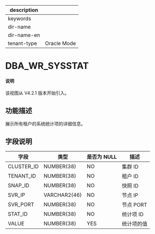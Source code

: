 |description||
|---|---|
|keywords||
|dir-name||
|dir-name-en||
|tenant-type|Oracle Mode|

# DBA_WR_SYSSTAT

<main id="notice" type='explain'>
  <h4>说明</h4>
  <p>该视图从 V4.2.1 版本开始引入。</p>
</main>

## 功能描述

展示所有租户的系统统计项的详细信息。

## 字段说明

| **字段** | **类型** | **是否为 NULL** | **描述** |
| --- | --- | --- | --- |
| CLUSTER_ID | NUMBER(38) | NO | 集群 ID |
| TENANT_ID | NUMBER(38) | NO | 租户 ID |
| SNAP_ID | NUMBER(38) | NO | 快照 ID |
| SVR_IP | VARCHAR2(46) | NO | 节点 IP |
| SVR_PORT | NUMBER(38) | NO | 节点 PORT |
| STAT_ID | NUMBER(38) | NO | 统计项 ID |
| VALUE | NUMBER(38) | YES | 统计项的值 |
